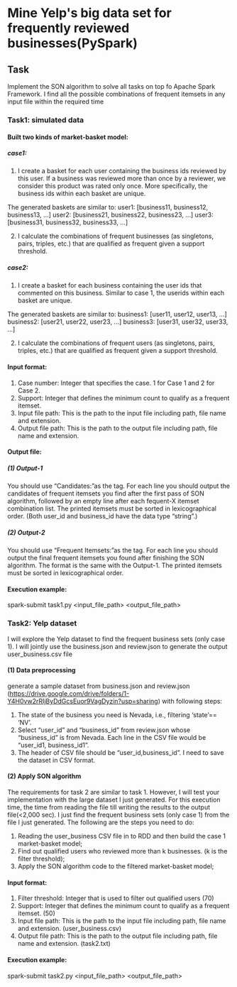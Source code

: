 # Mine Yelp's big data set for frequently reviewed businesses(PySpark)
## Task 
Implement the SON algorithm to solve all tasks on top fo Apache Spark Framework. I find all the possible combinations 
of frequent itemsets in any input file within the required time
### Task1: simulated data
#### Built two kinds of market-basket model:
##### case1:
1. I create a basket for each
user containing the business ids reviewed by this user. If a business was reviewed more than once by a reviewer, we consider this product was rated only once. More specifically, the business ids within each basket are unique.

The generated baskets are similar to:
user1: [business11, business12, business13, ...]
user2: [business21, business22, business23, ...]
user3: [business31, business32, business33, ...] 

2. I calculate the combinations of frequent businesses (as singletons, pairs, triples, etc.)
that are qualified as frequent given a support threshold.

##### case2:
1. I create a basket for each business containing the user ids that commented on this business. Similar to case 1, the userids within each basket are unique. 

The generated baskets are similar to:
business1: [user11, user12, user13, ...]
business2: [user21, user22, user23, ...]
business3: [user31, user32, user33, ...] 

2. I calculate the combinations of frequent users (as singletons, pairs, triples, etc.) that
are qualified as frequent given a support threshold. 

#### Input format:
1. Case number: Integer that specifies the case. 1 for Case 1 and 2 for Case 2.
2. Support: Integer that defines the minimum count to qualify as a frequent itemset.
3. Input file path: This is the path to the input file including path, file name and extension.
4. Output file path: This is the path to the output file including path, file name and extension. 
#### Output file:
##### (1) Output-1
You should use “Candidates:”as the tag. For each line you should output the candidates of
frequent itemsets you find after the first pass of SON algorithm, followed by an empty line
after each fequent-X itemset combination list. The printed itemsets must be sorted in
lexicographical order. (Both user_id and business_id have the data type “string”.)
##### (2) Output-2
You should use “Frequent Itemsets:”as the tag. For each line you should output the final
frequent itemsets you found after finishing the SON algorithm. The format is the same with
the Output-1. The printed itemsets must be sorted in lexicographical order. 
#### Execution example:
spark-submit task1.py <case number> <support> <input_file_path> <output_file_path> 

### Task2: Yelp dataset
I will explore the Yelp dataset to find the frequent business sets (only case 1). I will jointly use the business.json and review.json to generate the output user_business.csv file
#### (1) Data preprocessing
generate a sample dataset from business.json and review.json (https://drive.google.com/drive/folders/1-Y4H0vw2rRIjByDdGcsEuor9VagDyzin?usp=sharing) with
following steps:
1. The state of the business you need is Nevada, i.e., filtering ‘state’== ‘NV’.
2. Select “user_id” and “business_id” from review.json whose “business_id” is from Nevada. Each line in the CSV file would be “user_id1, business_id1”.
3. The header of CSV file should be “user_id,business_id”. I need to save the dataset in CSV format. 
#### (2) Apply SON algorithm
The requirements for task 2 are similar to task 1. However, I will test your implementation
with the large dataset I just generated. For this execution time, the time from reading the file till writing the results to the output file(<2,000 sec). I just find the frequent business sets
(only case 1) from the file I just generated. 
The following are the steps you need to do:
1. Reading the user_business CSV file in to RDD and then build the case 1 market-basket
model;
2. Find out qualified users who reviewed more than k businesses. (k is the filter threshold);
3. Apply the SON algorithm code to the filtered market-basket model;
#### Input format:
1. Filter threshold: Integer that is used to filter out qualified users (70)
2. Support: Integer that defines the minimum count to qualify as a frequent itemset. (50)
3. Input file path: This is the path to the input file including path, file name and extension. (user_business.csv)
4. Output file path: This is the path to the output file including path, file name and extension. (task2.txt)
#### Execution example:
spark-submit task2.py <filter threshold> <support> <input_file_path> <output_file_path> 
